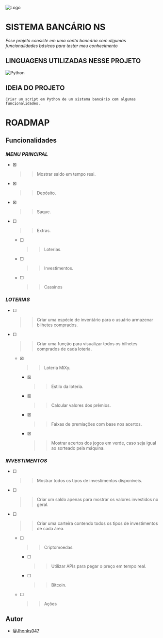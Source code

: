 
![Logo](https://media.discordapp.net/attachments/1147905841014517780/1150186586949029950/3D_Animation_Style_A_classic_bank_logo_with_a_regal_crown_abov_1.jpg)

# **SISTEMA BANCÁRIO NS**

*Esse projeto consiste em uma conta bancária com algumas funcionalidades básicas para testar meu conhecimento*

## LINGUAGENS UTILIZADAS NESSE PROJETO
![Python](https://img.shields.io/badge/python-3670A0?style=for-the-badge&logo=python&logoColor=ffdd54)

## **IDEIA DO PROJETO**
    Criar um script em Python de um sistema bancário com algumas funcionalidades.
# **ROADMAP**
## **Funcionalidades**
### ***MENU PRINCIPAL***
- [x]   >> Mostrar saldo em tempo real.
- [x]   >> Depósito.
- [x]   >> Saque.
- [ ]   >> Extras.
    - [ ]   >> Loterias.
    - [ ]   >> Investimentos.
    - [ ]   >> Cassinos
### ***LOTERIAS***
- [ ]   >> Criar uma espécie de inventário para o usuário armazenar bilhetes comprados.
- [ ]   >> Criar uma função para visualizar todos os bilhetes comprados de cada loteria.
    - [x]   >> Loteria MiXy.
        - [x]   >> Estilo da loteria.
        - [x]   >> Calcular valores dos prêmios.
        - [x]   >> Faixas de premiações com base nos acertos.
        - [x]   >> Mostrar acertos dos jogos em verde, caso seja igual ao sorteado pela máquina.
### ***INVESTIMENTOS***
- [ ]   >> Mostrar todos os tipos de investimentos disponíveis.
- [ ]   >> Criar um saldo apenas para mostrar os valores investidos no geral.
- [ ]   >> Criar uma carteira contendo todos os tipos de investimentos de cada área.
    - [ ]   >> Criptomoedas.
        - [ ]   >> Utilizar APIs para pegar o preço em tempo real.
        - [ ]   >> Bitcoin.
    - [ ]   >> Ações


## Autor
- [@Jhonks047](https://www.github.com/Jhonks047)

